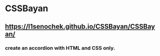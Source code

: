 # CSSBayan

## https://l1senochek.github.io/CSSBayan/CSSBayan/

### create an accordion with HTML and CSS only.